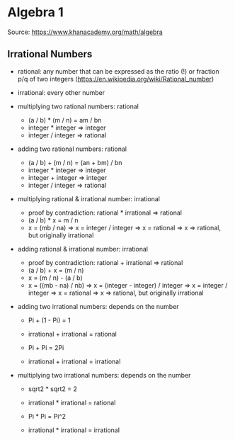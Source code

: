 # Algebra 1

Source: https://www.khanacademy.org/math/algebra

## Irrational Numbers

- rational: any number that can be expressed as the ratio (!) or fraction p/q of two integers (https://en.wikipedia.org/wiki/Rational_number)
- irrational: every other number

- multiplying two rational numbers: rational

  - (a / b) \* (m / n) = am / bn
  - integer \* integer => integer
  - integer / integer => rational

- adding two rational numbers: rational

  - (a / b) + (m / n) = (an + bm) / bn
  - integer \* integer => integer
  - integer + integer => integer
  - integer / integer => rational

- multiplying rational & irrational number: irrational

  - proof by contradiction: rational \* irrational => rational
  - (a / b) \* x = m / n
  - x = (mb / na)
    => x = integer / integer
    => x = rational
    => x => rational, but originally irrational

- adding rational & irrational number: irrational

  - proof by contradiction: rational + irrational => rational
  - (a / b) + x = (m / n)
  - x = (m / n) - (a / b)
  - x = ((mb - na) / nb)
    => x = (integer - integer) / integer
    => x = integer / integer
    => x = rational
    => x => rational, but originally irrational

- adding two irrational numbers: depends on the number

  - Pi + (1 - Pi) = 1
  - irrational + irrational = rational

  - Pi + Pi = 2Pi
  - irrational + irrational = irrational

- multiplying two irrational numbers: depends on the number

  - sqrt2 \* sqrt2 = 2
  - irrational \* irrational = rational

  - Pi \* Pi = Pi^2
  - irrational \* irrational = irrational
